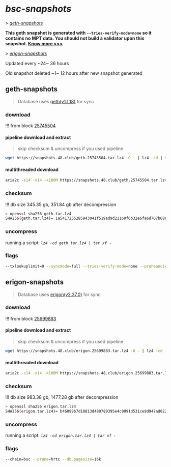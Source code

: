 # *bsc-snapshots*


*\> [geth-snapshots](#geth-snapshots)*

**This geth snapshot is generated with `--tries-verify-mode=none` so it contains no MPT data. You should not build a validator upon this snapshot. [Know more >>>](https://github.com/bnb-chain/bsc/pull/926)**

*\> [erigon-snapshots](#erigon-snapshots)*

Updated every ~24~ 36 hours

Old snapshot deleted ~1~ 12 hours after new snapshot generated

## geth-snapshots


> Database uses [geth(v1.1.18)](https://github.com/bnb-chain/bsc/releases/tag/v1.1.18) for sync


### download

<!-- begin_geth -->

!!! from block [25745504](https://bscscan.com/block/25745504)

#### pipeline download and extract
> skip checksum & uncompress if you used pipeline
```bash
wget https://snapshots.48.club/geth.25745504.tar.lz4 -O - | lz4 -cd | tar xf -
```

#### multithreaded download

```bash
aria2c -s14 -x14 -k100M https://snapshots.48.club/geth.25745504.tar.lz4 -o geth.tar.lz4
```


### checksum

!!! db size 345.35 gb, 351.84 gb after decompression
```bash
> openssl sha256 geth.tar.lz4
SHA256(geth.tar.lz4)= 1a5417255285943041f519ad9d21160f6b32e6fa6d707b686eaa8b0f2ac8f198
```

<!-- end_geth -->

### uncompress


running a script: _`lz4 -cd geth.tar.lz4 | tar xf -`_


### flags


```bash
--txlookuplimit=0 --syncmode=full --tries-verify-mode=none --pruneancient=true --diffblock=5000
```


## erigon-snapshots


> Database uses [erigon(v2.37.0)](https://github.com/ledgerwatch/erigon/releases/tag/v2.37.0) for sync


### download

<!-- begin_erigon -->

!!! from block [25699883](https://bscscan.com/block/25699883)

#### pipeline download and extract
> skip checksum & uncompress if you used pipeline
```bash
wget https://snapshots.48.club/erigon.25699883.tar.lz4 -O - | lz4 -cd | tar xf -
```

#### multithreaded download

```bash
aria2c -s14 -x14 -k100M https://snapshots.48.club/erigon.25699883.tar.lz4 -o erigon.tar.lz4
```


### checksum

!!! db size 983.38 gb, 1477.28 gb after decompression
```bash
> openssl sha256 erigon.tar.lz4
SHA256(erigon.tar.lz4)= b46099b7d10813d480789395e4c0091d531ce9d947ad0229d01ffd45413c69a3
```

<!-- end_erigon -->


### uncompress


running a script: _`lz4 -cd erigon.tar.lz4 | tar xf -`_


### flags


```bash
--chain=bsc --prune=hrtc --db.pagesize=16k
```
